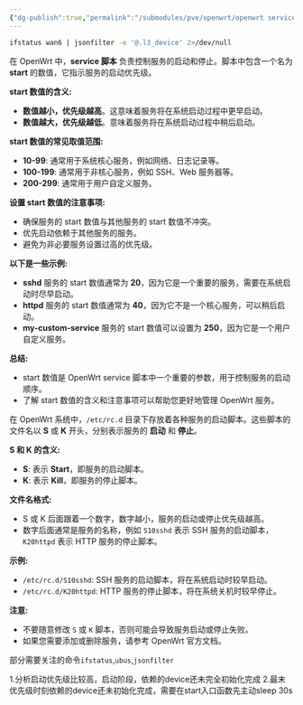 ```yaml
---
{"dg-publish":true,"permalink":"/submodules/pve/openwrt/openwrt service启动流程，从定位dynv6无法自动拉起分析开始/","noteIcon":"3"}
---
```



```bash
ifstatus wan6 | jsonfilter -e '@.l3_device' 2>/dev/null

```

在 OpenWrt 中，**service 脚本** 负责控制服务的启动和停止。脚本中包含一个名为 **start** 的数值，它指示服务的启动优先级。

**start 数值的含义:**

* **数值越小，优先级越高**。这意味着服务将在系统启动过程中更早启动。
* **数值越大，优先级越低**。意味着服务将在系统启动过程中稍后启动。

**start 数值的常见取值范围:**

* **10-99**: 通常用于系统核心服务，例如网络、日志记录等。
* **100-199**: 通常用于非核心服务，例如 SSH、Web 服务器等。
* **200-299**: 通常用于用户自定义服务。

**设置 start 数值的注意事项:**

* 确保服务的 start 数值与其他服务的 start 数值不冲突。
* 优先启动依赖于其他服务的服务。
* 避免为非必要服务设置过高的优先级。

**以下是一些示例:**

* **sshd** 服务的 start 数值通常为 **20**，因为它是一个重要的服务，需要在系统启动时尽早启动。
* **httpd** 服务的 start 数值通常为 **40**，因为它不是一个核心服务，可以稍后启动。
* **my-custom-service** 服务的 start 数值可以设置为 **250**，因为它是一个用户自定义服务。

**总结:**

* start 数值是 OpenWrt service 脚本中一个重要的参数，用于控制服务的启动顺序。
* 了解 start 数值的含义和注意事项可以帮助您更好地管理 OpenWrt 服务。


在 OpenWrt 系统中，`/etc/rc.d` 目录下存放着各种服务的启动脚本。这些脚本的文件名以 **S** 或 **K** 开头，分别表示服务的 **启动** 和 **停止**。

**S 和 K 的含义:**

* **S**: 表示 **Start**，即服务的启动脚本。
* **K**: 表示 **Kill**，即服务的停止脚本。

**文件名格式:**

* S 或 K 后面跟着一个数字，数字越小，服务的启动或停止优先级越高。
* 数字后面通常是服务的名称，例如 `S10sshd` 表示 SSH 服务的启动脚本，`K20httpd` 表示 HTTP 服务的停止脚本。

**示例:**

* `/etc/rc.d/S10sshd`: SSH 服务的启动脚本，将在系统启动时较早启动。
* `/etc/rc.d/K20httpd`: HTTP 服务的停止脚本，将在系统关机时较早停止。

**注意:**

* 不要随意修改 `S` 或 `K` 脚本，否则可能会导致服务启动或停止失败。
* 如果您需要添加或删除服务，请参考 OpenWrt 官方文档。


部分需要关注的命令`ifstatus`,`ubus`,`jsonfilter`

1.分析启动优先级比较高，启动阶段，依赖的device还未完全初始化完成
2.最末优先级时刻依赖的device还未初始化完成，需要在start入口函数先主动sleep 30s
